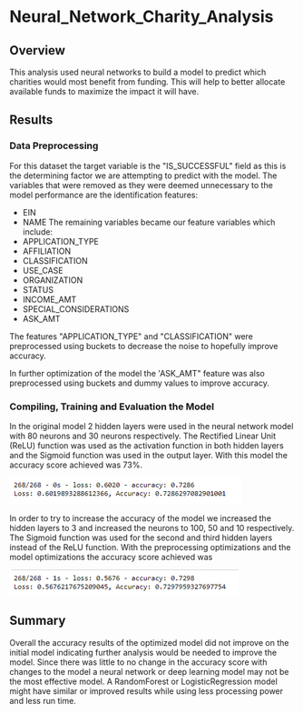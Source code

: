 # Neural_Network_Charity_Analysis

## Overview

This analysis used neural networks to build a model to predict which charities would most benefit from funding.  This will help to better allocate available funds to maximize the impact it will have.

## Results

### Data Preprocessing

For this dataset the target variable is the "IS_SUCCESSFUL" field as this is the determining factor we are attempting to predict with the model.  The variables that were removed as they were deemed unnecessary to the model performance are the identification features:
- EIN
- NAME
The remaining variables became our feature variables which include:
- APPLICATION_TYPE
- AFFILIATION
- CLASSIFICATION
- USE_CASE
- ORGANIZATION
- STATUS
- INCOME_AMT
- SPECIAL_CONSIDERATIONS
- ASK_AMT

The features "APPLICATION_TYPE" and "CLASSIFICATION" were preprocessed using buckets to decrease the noise to hopefully improve accuracy.

In further optimization of the model the 'ASK_AMT" feature was also preprocessed using buckets and dummy values to improve accuracy.

### Compiling, Training and Evaluation the Model

In the original model 2 hidden layers were used in the neural network model with 80 neurons and 30 neurons respectively.  The Rectified Linear Unit (ReLU) function was used as the activation function in both hidden layers and the Sigmoid function was used in the output layer.  With this model the accuracy score achieved was 73%.

![alt_text](https://raw.githubusercontent.com/bweirich/Neural_Network_Charity_Analysis/main/Images/Original.PNG)

In order to try to increase the accuracy of the model we increased the hidden layers to 3 and increased the neurons to 100, 50 and 10 respectively.  The Sigmoid function was used for the second and third hidden layers instead of the ReLU function.  With the preprocessing optimizations and the model optimizations the accuracy score achieved was 

![alt_text](https://raw.githubusercontent.com/bweirich/Neural_Network_Charity_Analysis/main/Images/Optimization.PNG)

## Summary

Overall the accuracy results of the optimized model did not improve on the initial model indicating further analysis would be needed to improve the model.  Since there was little to no change in the accuracy score with changes to the model a neural network or deep learning model may not be the most effective model.  A RandomForest or LogisticRegression model might have similar or improved results while using less processing power and less run time.  
